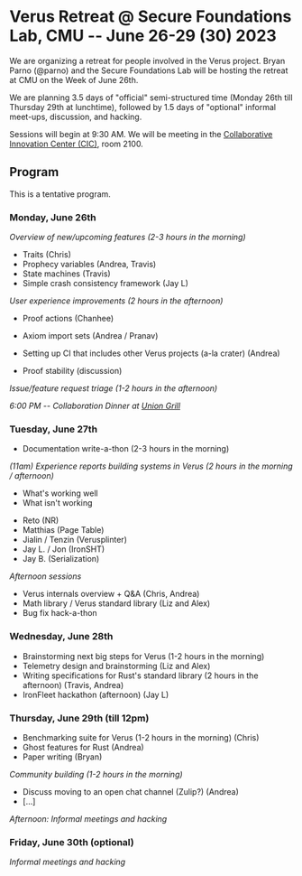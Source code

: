 # Verus Retreat @ Secure Foundations Lab, CMU -- June 26-29 (30) 2023

We are organizing a retreat for people involved in the Verus project.
Bryan Parno (@parno) and the Secure Foundations Lab will be hosting the retreat at CMU on the Week of June 26th.

We are planning 3.5 days of "official" semi-structured time (Monday 26th till Thursday 29th at lunchtime),
followed by 1.5 days of "optional" informal meet-ups, discussion, and hacking.

Sessions will begin at 9:30 AM.  We will be meeting in the [Collaborative Innovation Center (CIC)](https://www.cylab.cmu.edu/about/visiting.html), room 2100.

## Program

This is a tentative program.

### Monday, June 26th

*Overview of new/upcoming features (2-3 hours in the morning)*

- Traits (Chris)
- Prophecy variables (Andrea, Travis)
- State machines (Travis)
- Simple crash consistency framework (Jay L)

*User experience improvements (2 hours in the afternoon)*

- Proof actions (Chanhee)
- Axiom import sets (Andrea / Pranav)
- Setting up CI that includes other Verus projects (a-la crater) (Andrea)

- Proof stability (discussion)

*Issue/feature request triage (1-2 hours in the afternoon)*

*6:00 PM -- Collaboration Dinner at [Union Grill](https://goo.gl/maps/FuDFyREMUxLjNWeC8)*

### Tuesday, June 27th

- Documentation write-a-thon  (2-3 hours in the morning)

*(11am) Experience reports building systems in Verus (2 hours in the morning / afternoon)*

- What's working well
- What isn't working

* Reto (NR)
* Matthias (Page Table)
* Jialin / Tenzin (Verusplinter)
* Jay L. / Jon (IronSHT)
* Jay B. (Serialization)

*Afternoon sessions*

- Verus internals overview + Q&A (Chris, Andrea)
- Math library / Verus standard library (Liz and Alex)
- Bug fix hack-a-thon


### Wednesday, June 28th

- Brainstorming next big steps for Verus (1-2 hours in the morning)
- Telemetry design and brainstorming (Liz and Alex)
- Writing specifications for Rust's standard library (2 hours in the afternoon) (Travis, Andrea)
- IronFleet hackathon (afternoon) (Jay L)

### Thursday, June 29th (till 12pm)

- Benchmarking suite for Verus (1-2 hours in the morning) (Chris)
- Ghost features for Rust (Andrea)
- Paper writing (Bryan)

*Community building (1-2 hours in the morning)*

- Discuss moving to an open chat channel (Zulip?) (Andrea)
- [...]

*Afternoon: Informal meetings and hacking*

### Friday, June 30th (optional)

*Informal meetings and hacking*